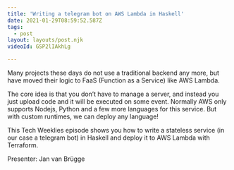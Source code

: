```yaml
---
title: 'Writing a telegram bot on AWS Lambda in Haskell'
date: 2021-01-29T08:59:52.587Z
tags:
  - post
layout: layouts/post.njk
videoId: GSP2lIAkhLg

---
```


<!--- You can insert a short description here -->
Many projects these days do not use a traditional backend any more, but have moved their logic to FaaS (Function as a Service) like AWS Lambda.

The core idea is that you don’t have to manage a server, and instead you just upload code and it will be executed on some event. Normally AWS only supports Nodejs, Python and a few more languages for this service. But with custom runtimes, we can deploy any language!

This Tech Weeklies episode shows you how to write a stateless service (in our case a telegram bot) in Haskell and deploy it to AWS Lambda with Terraform.

Presenter: Jan van Brügge
